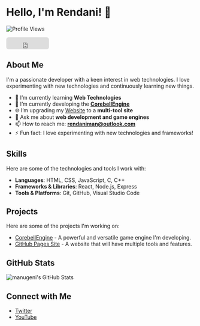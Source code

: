 # Hello, I'm Rendani! 👋

![Profile Views](https://komarev.com/ghpvc/?username=manugeni&color=blue)

<iframe src="https://github.com/sponsors/manugeni/button" title="Sponsor manugeni" height="32" width="114" style="border: 0; border-radius: 6px;"></iframe>

## About Me

I'm a passionate developer with a keen interest in web technologies. I love experimenting with new technologies and continuously learning new things.

- 🌱 I’m currently learning **Web Technologies**
- 🚀 I’m currently developing the [**CorebellEngine**](https://github.com/manugeni/CorebellEngine)
- 🌐 I’m upgrading my [Website](https://manugeni.github.io) to a **multi-tool site**
- 💬 Ask me about **web development and game engines**
- 📫 How to reach me: **[rendaniman@outlook.com](mailto:rendaniman@outlook.com)**
- ⚡ Fun fact: I love experimenting with new technologies and frameworks!

## Skills

Here are some of the technologies and tools I work with:

- **Languages**: HTML, CSS, JavaScript, C, C++
- **Frameworks & Libraries**: React, Node.js, Express
- **Tools & Platforms**: Git, GitHub, Visual Studio Code

## Projects

Here are some of the projects I'm working on:

- [CorebellEngine](https://github.com/manugeni/CorebellEngine) - A powerful and versatile game engine I'm developing.
- [GitHub Pages Site](https://manugeni.is-.dev) - A website that will have multiple tools and features.

## GitHub Stats

![manugeni's GitHub Stats](https://github-readme-stats.vercel.app/api?username=manugeni&show_icons=true&theme=radical)

## Connect with Me

- [Twitter](https://x.com/manugeni)
- [YouTube](https://youtube.com/@manugeni)
